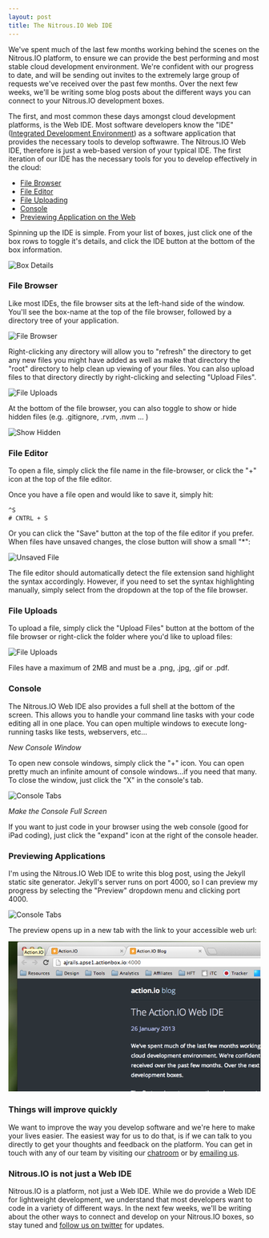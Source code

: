```yaml
---
layout: post
title: The Nitrous.IO Web IDE
---
```


We've spent much of the last few months working behind the scenes on the Nitrous.IO platform, to ensure we can provide the best performing and most stable cloud development environment. We're confident with our progress to date, and will be sending out invites to the extremely large group of requests we've received over the past few months. Over the next few weeks, we'll be writing some blog posts about the different ways you can connect to your Nitrous.IO development boxes.

The first, and most common these days amongst cloud development platforms, is the Web IDE. Most software developers know the "IDE" ([Integrated Development Environment](http://en.wikipedia.org/wiki/Integrated_development_environment)) as a software application that provides the necessary tools to develop softwawre. The Nitrous.IO Web IDE, therefore is just a web-based version of your typical IDE. The first iteration of our IDE has the necessary tools for you to develop effectively in the cloud:

* [File Browser](#file-browser)
* [File Editor](#file-editor)
* [File Uploading](#file-uploading)
* [Console](#console)
* [Previewing Application on the Web](#previewing)

Spinning up the IDE is simple. From your list of boxes, just click one of the box rows to toggle it's details, and click the IDE button at the bottom of the box information. 

![Box Details](https://raw.github.com/action-io/action-assets/master/support/screenshots/box-details.png)

### <a id="file-browser"></a> File Browser

Like most IDEs, the file browser sits at the left-hand side of the window. You'll see the box-name at the top of the file browser, followed by a directory tree of your application.

![File Browser](https://raw.github.com/action-io/action-assets/master/support/screenshots/file-browser.png)

Right-clicking any directory will allow you to "refresh" the directory to get any new files you might have added as well as make that directory the "root" directory to help clean up viewing of your files. You can also upload files to that directory directly by right-clicking and selecting "Upload Files".

![File Uploads](https://raw.github.com/action-io/action-assets/master/support/screenshots/file-uploads-1.png)

At the bottom of the file browser, you can also toggle to show or hide hidden files (e.g. .gitignore, .rvm, .nvm … )

![Show Hidden](https://raw.github.com/action-io/action-assets/master/support/screenshots/show-hidden.png)

### <a id="file-editor"></a> File Editor

To open a file, simply click the file name in the file-browser, or click the "+" icon at the top of the file editor.

Once you have a file open and would like to save it, simply hit:

    ^S
    # CNTRL + S

Or you can click the "Save" button at the top of the file editor if you prefer. When files have unsaved changes, the close button will show a small "*":

![Unsaved File](https://raw.github.com/action-io/action-assets/master/support/screenshots/file-unsaved.png)

The file editor should automatically detect the file extension sand highlight the syntax accordingly. However, if you need to set the syntax highlighting manually, simply select from the dropdown at the top of the file browser.

### <a id="file-uploads"></a> File Uploads

To upload a file, simply click the "Upload Files" button at the bottom of the file browser or right-click the folder where you'd like to upload files:

![File Uploads](https://raw.github.com/action-io/action-assets/master/support/screenshots/file-uploads-1.png)

Files have a maximum of 2MB and must be a .png, .jpg, .gif or .pdf. 

### <a id="console"></a> Console

The Nitrous.IO Web IDE also provides a full shell at the bottom of the screen. This allows you to handle your command line tasks with your code editing all in one place. You can open multiple windows to execute long-running tasks like tests, webservers, etc...

_New Console Window_

To open new console windows, simply click the "+" icon. You can open pretty much an infinite amount of console windows…if you need that many. To close the window, just click the "X" in the console's tab.

![Console Tabs](https://raw.github.com/action-io/action-assets/master/support/screenshots/console-tabs.png)

_Make the Console Full Screen_

If you want to just code in your browser using the web console (good for iPad coding), just click the "expand" icon at the right of the console header.

### <a id="previewing"></a> Previewing Applications

I'm using the Nitrous.IO Web IDE to write this blog post, using the Jekyll static site generator. Jekyll's server runs on port 4000, so I can preview my progress by selecting the "Preview" dropdown menu and clicking port 4000.

![Console Tabs](https://raw.github.com/action-io/action-assets/master/support/screenshots/preview-menu.png)

The preview opens up in a new tab with the link to your accessible web url:

![Nitrous.IO Blog](/images/web-preview.png)

### Things will improve quickly

We want to improve the way you develop software and we're here to make your lives easier. The easiest way for us to do that, is if we can talk to you directly to get your thoughts and feedback on the platform. You can get in touch with any of our team by visiting our [chatroom](https://www.nitrous.io/chat) or by [emailing us](mailto:support@nitrous.io).

### Nitrous.IO is not just a Web IDE

Nitrous.IO is a platform, not just a Web IDE. While we do provide a Web IDE for lightweight development, we understand that most developers want to code in a variety of different ways. In the next few weeks, we'll be writing about the other ways to connect and develop on your Nitrous.IO boxes, so stay tuned and [follow us on twitter](https://twitter.com/NitrousIO) for updates.

